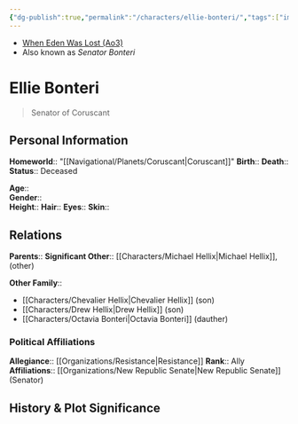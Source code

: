 ```yaml
---
{"dg-publish":true,"permalink":"/characters/ellie-bonteri/","tags":["imperialsenate","resistance","senator"],"noteIcon":"saber1"}
---
```


- [When Eden Was Lost (Ao3)](https://archiveofourown.org/works/19334440)
- Also known as *Senator Bonteri*
# Ellie Bonteri
>Senator of Coruscant

## Personal Information

**Homeworld**::  "[[Navigational/Planets/Coruscant\|Coruscant]]"
**Birth**:: 
**Death**::  
**Status**::  Deceased

**Age**::  
**Gender**::  
**Height**:: 
**Hair**:: 
**Eyes**:: 
**Skin**:: 

## Relations

**Parents**:: 
**Significant Other**::  [[Characters/Michael Hellix\|Michael Hellix]], (other)

**Other Family**::
- [[Characters/Chevalier Hellix\|Chevalier Hellix]] (son)
- [[Characters/Drew Hellix\|Drew Hellix]] (son)
- [[Characters/Octavia Bonteri\|Octavia Bonteri]] (dauther)

### Political Affiliations

**Allegiance**::  [[Organizations/Resistance\|Resistance]]
**Rank**::  Ally
**Affiliations**::  [[Organizations/New Republic Senate\|New Republic Senate]] (Senator)

## History & Plot Significance
